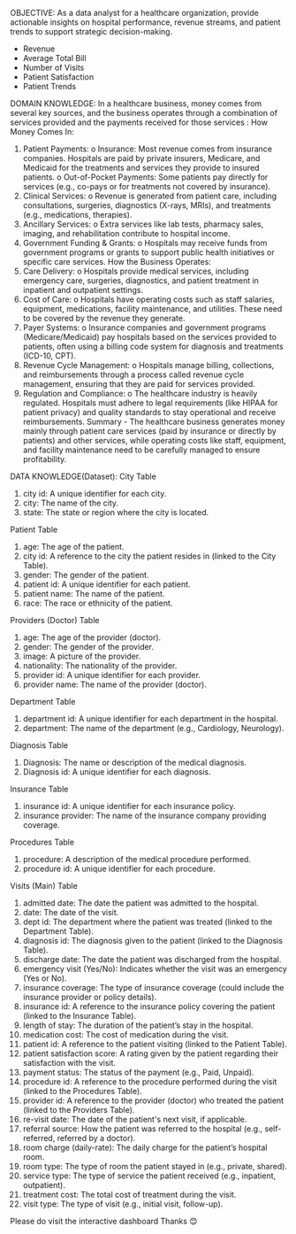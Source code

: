 OBJECTIVE:
As a data analyst for a healthcare organization, provide actionable insights on hospital performance, revenue streams, and patient trends to support strategic decision-making.
-	Revenue
-	Average Total Bill
-	Number of Visits
-	Patient Satisfaction
-	Patient Trends

DOMAIN KNOWLEDGE:
In a healthcare business, money comes from several key sources, and the business operates through a combination of services provided and the payments received for those services :
How Money Comes In:
1.	Patient Payments:
o	Insurance: Most revenue comes from insurance companies. Hospitals are paid by private insurers, Medicare, and Medicaid for the treatments and services they provide to insured patients.
o	Out-of-Pocket Payments: Some patients pay directly for services (e.g., co-pays or for treatments not covered by insurance).
2.	Clinical Services:
o	Revenue is generated from patient care, including consultations, surgeries, diagnostics (X-rays, MRIs), and treatments (e.g., medications, therapies).
3.	Ancillary Services:
o	Extra services like lab tests, pharmacy sales, imaging, and rehabilitation contribute to hospital income.
4.	Government Funding & Grants:
o	Hospitals may receive funds from government programs or grants to support public health initiatives or specific care services.
How the Business Operates:
1.	Care Delivery:
o	Hospitals provide medical services, including emergency care, surgeries, diagnostics, and patient treatment in inpatient and outpatient settings.
2.	Cost of Care:
o	Hospitals have operating costs such as staff salaries, equipment, medications, facility maintenance, and utilities. These need to be covered by the revenue they generate.
3.	Payer Systems:
o	Insurance companies and government programs (Medicare/Medicaid) pay hospitals based on the services provided to patients, often using a billing code system for diagnosis and treatments (ICD-10, CPT).
4.	Revenue Cycle Management:
o	Hospitals manage billing, collections, and reimbursements through a process called revenue cycle management, ensuring that they are paid for services provided.
5.	Regulation and Compliance:
o	The healthcare industry is heavily regulated. Hospitals must adhere to legal requirements (like HIPAA for patient privacy) and quality standards to stay operational and receive reimbursements.
Summary - The healthcare business generates money mainly through patient care services (paid by insurance or directly by patients) and other services, while operating costs like staff, equipment, and facility maintenance need to be carefully managed to ensure profitability.

DATA KNOWLEDGE(Dataset):
City Table
1. city id: A unique identifier for each city.
2. city: The name of the city.
3. state: The state or region where the city is located.
   
Patient Table
1. age: The age of the patient.
2. city id: A reference to the city the patient resides in (linked to the City Table).
3. gender: The gender of the patient.
4. patient id: A unique identifier for each patient.
5. patient name: The name of the patient.
6. race: The race or ethnicity of the patient.
   
Providers (Doctor) Table
1. age: The age of the provider (doctor).
2. gender: The gender of the provider.
3. image: A picture of the provider.
4. nationality: The nationality of the provider.
5. provider id: A unique identifier for each provider.
6. provider name: The name of the provider (doctor).
   
Department Table
1. department id: A unique identifier for each department in the hospital.
2. department: The name of the department (e.g., Cardiology, Neurology).
   
Diagnosis Table
1. Diagnosis: The name or description of the medical diagnosis.
2. Diagnosis id: A unique identifier for each diagnosis.
   
Insurance Table
1. insurance id: A unique identifier for each insurance policy.
2. insurance provider: The name of the insurance company providing coverage.
   
Procedures Table
1. procedure: A description of the medical procedure performed.
2. procedure id: A unique identifier for each procedure.
   
Visits (Main) Table
1. admitted date: The date the patient was admitted to the hospital.
2. date: The date of the visit.
3. dept id: The department where the patient was treated (linked to the Department Table).
4. diagnosis id: The diagnosis given to the patient (linked to the Diagnosis Table).
5. discharge date: The date the patient was discharged from the hospital.
6. emergency visit (Yes/No): Indicates whether the visit was an emergency (Yes or No).
7. insurance coverage: The type of insurance coverage (could include the insurance provider or policy details).
8. insurance id: A reference to the insurance policy covering the patient (linked to the Insurance Table).
9. length of stay: The duration of the patient’s stay in the hospital.
10. medication cost: The cost of medication during the visit.
11. patient id: A reference to the patient visiting (linked to the Patient Table).
12. patient satisfaction score: A rating given by the patient regarding their satisfaction with the visit.
13. payment status: The status of the payment (e.g., Paid, Unpaid).
14. procedure id: A reference to the procedure performed during the visit (linked to the Procedures Table).
15. provider id: A reference to the provider (doctor) who treated the patient (linked to the Providers Table).
16. re-visit date: The date of the patient's next visit, if applicable.
17. referral source: How the patient was referred to the hospital (e.g., self-referred, referred by a doctor).
18. room charge (daily-rate): The daily charge for the patient’s hospital room.
19. room type: The type of room the patient stayed in (e.g., private, shared).
20. service type: The type of service the patient received (e.g., inpatient, outpatient).
21. treatment cost: The total cost of treatment during the visit.
22. visit type: The type of visit (e.g., initial visit, follow-up).

Please do visit the interactive dashboard 
Thanks 😊



